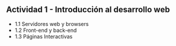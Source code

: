 ## Actividad 1 - Introducción al desarrollo web
- 1.1 Servidores web y browsers
- 1.2 Front-end y back-end
- 1.3 Páginas Interactivas
